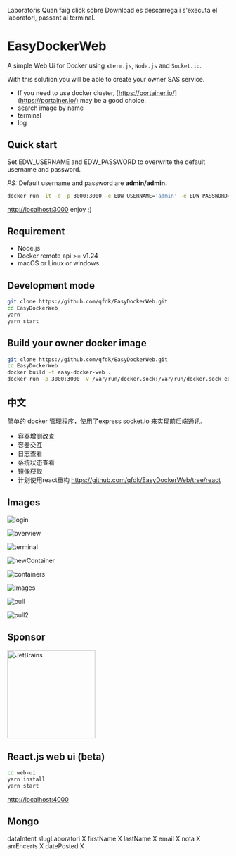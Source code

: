 Laboratoris
Quan faig click sobre Download es descarrega i s'executa el laboratori, passant al terminal.

# EasyDockerWeb

A simple Web Ui for Docker using `xterm.js`, `Node.js` and `Socket.io`.

With this solution you will be able to create your owner SAS service.


- If you need to use docker cluster, [https://portainer.io/](https://portainer.io/) may be a good choice.
- search image by name
- terminal
- log

## Quick start

Set EDW_USERNAME and EDW_PASSWORD to overwrite the default username and password.

*PS:* Default username and password are **admin/admin.**

```bash
docker run -it -d -p 3000:3000 -e EDW_USERNAME='admin' -e EDW_PASSWORD='admin' -v /var/run/docker.sock:/var/run/docker.sock qfdk/easydockerweb
```

[http://localhost:3000](http://localhost:3000) enjoy ;)

## Requirement

- Node.js
- Docker remote api >= v1.24
- macOS or Linux or windows

## Development mode

```bash
git clone https://github.com/qfdk/EasyDockerWeb.git
cd EasyDockerWeb
yarn
yarn start
```

## Build your owner docker image

```bash
git clone https://github.com/qfdk/EasyDockerWeb.git
cd EasyDockerWeb
docker build -t easy-docker-web .
docker run -p 3000:3000 -v /var/run/docker.sock:/var/run/docker.sock easy-docker-web
```

## 中文

简单的 docker 管理程序，使用了express socket.io 来实现前后端通讯.

- 容器增删改查
- 容器交互
- 日志查看
- 系统状态查看
- 镜像获取
- 计划使用react重构 https://github.com/qfdk/EasyDockerWeb/tree/react

## Images
![login](./images/login.png)

![overview](./images/overview.png)

![terminal](./images/terminal.png)

![newContainer](./images/newContainer.png)

![containers](./images/containers.png)

![images](./images/images.png)

![pull](./images/pull.png)

![pull2](./images/pull2.png)

## Sponsor
<a href="https://www.jetbrains.com/?from=EasyDockerWeb"><img src="images/jetbrains-variant-4.svg" alt="JetBrains" width="200"/></a>

## React.js web ui (beta)

```bash
cd web-ui
yarn install
yarn start
```
[http://localhost:4000](http://localhost:4000)

## Mongo
dataIntent
slugLaboratori X
firstName X
lastName X
email X
nota X
arrEncerts X
datePosted X